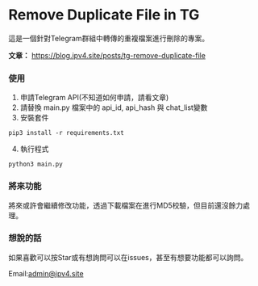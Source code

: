 # Remove Duplicate File in TG
這是一個針對Telegram群組中轉傳的重複檔案進行刪除的專案。

**文章：** https://blog.ipv4.site/posts/tg-remove-duplicate-file

### 使用
1. 申請Telegram API(不知道如何申請，請看文章)
2. 請替換 main.py 檔案中的 api_id, api_hash 與 chat_list變數
3. 安裝套件
```
pip3 install -r requirements.txt
```
4. 執行程式
```
python3 main.py
```

### 將來功能
將來或許會繼續修改功能，透過下載檔案在進行MD5校驗，但目前還沒餘力處理。

### 想說的話
如果喜歡可以按Star或有想詢問可以在issues，甚至有想要功能都可以詢問。

Email:admin@ipv4.site

